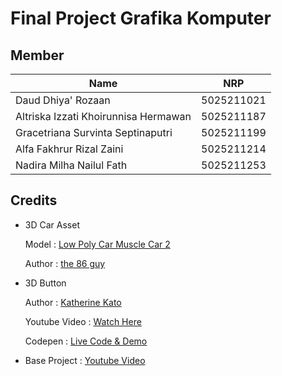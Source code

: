 # Final Project Grafika Komputer

## Member

| Name                                 | NRP        |
| ------------------------------------ | ---------- |
| Daud Dhiya' Rozaan                   | 5025211021 |
| Altriska Izzati Khoirunnisa Hermawan | 5025211187 |
| Gracetriana Survinta Septinaputri    | 5025211199 |
| Alfa Fakhrur Rizal Zaini             | 5025211214 |
| Nadira Milha Nailul Fath             | 5025211253 |

## Credits

- 3D Car Asset

  Model : [Low Poly Car Muscle Car 2](https://sketchfab.com/3d-models/low-poly-car-muscle-car-2-ac23acdb0bd54ab38ea72008f3312861)

  Author : [the 86 guy](https://sketchfab.com/the_86_guy)

- 3D Button

  Author : [Katherine Kato](https://codepen.io/kathykato)

  Youtube Video : [Watch Here](https://www.youtube.com/watch?v=Uu5Mgjhx8Y8&t=10s)

  Codepen : [Live Code & Demo](https://codepen.io/kathykato/pen/gOOjgmP)

- Base Project : [Youtube Video](https://www.youtube.com/watch?v=wHw3Gh0IhNc)
